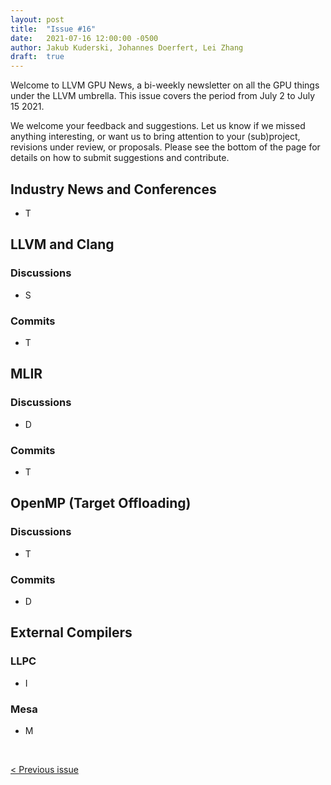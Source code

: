 ```yaml
---
layout: post
title:  "Issue #16"
date:   2021-07-16 12:00:00 -0500
author: Jakub Kuderski, Johannes Doerfert, Lei Zhang
draft:  true
---
```


Welcome to LLVM GPU News, a bi-weekly newsletter on all the GPU things under the LLVM umbrella.
This issue covers the period from July 2 to July 15 2021.

We welcome your feedback and suggestions. Let us know if we missed anything interesting, or want us to bring attention to your (sub)project, revisions under review, or proposals. Please see the bottom of the page for details on how to submit suggestions and contribute.


## Industry News and Conferences

*  T


##  LLVM and Clang

### Discussions

*  S

### Commits

*  T


## MLIR

### Discussions

*  D

### Commits

*  T

## OpenMP (Target Offloading)

### Discussions

*  T

### Commits

*  D

## External Compilers

### LLPC

*  I

### Mesa

*  M

<br/>
<p style="text-align:left;">
    <a href="{% post_url 2021-07-02-issue-15 %}"> < Previous issue</a>
    <span style="float:right;">
        <!--<a href="{% post_url 2021-07-16-issue-16 %}"> Next issue > </a>-->
    </span>
</p>
